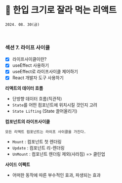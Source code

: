 # 🍰 한입 크기로 잘라 먹는 리액트

```
2024. 08. 30(금)
```

<br>

### 섹션 7. 라이프 사이클

- [x] 라이프사이클이란?
- [x] useEffect 사용하기
- [x] useEffect로 라이프사이클 제어하기
- [x] React 개발자 도구 사용하기

**리액트의 데이터 흐름**

- 단방향 데이터 흐름(직관적)
- `State`를 어떤 컴포넌트에 위치시킬 것인지 고려
- `State Lifting` (State 끌어올리기)

**컴포넌트의 라이프사이클**

```
모든 리액트 컴포넌트는 라이프 사이클을 가진다.
```

- `Mount` : 컴포넌트 첫 렌더링
- `Update` : 컴포넌트 리-렌더링
- `UnMount` : 컴포넌트 렌더링 제외(사라짐) => 클린업

**사이드 이펙트**

- 어떠한 동작에 따른 부수적인 효과, 파생되는 효과
